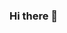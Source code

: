 ### Hi there 👋

<!--


- 🔭 I’m currently working on ...
- 🌱 I’m currently learning HTML, CSS, JAVASCRIPT, SQL, NODE, REACT 
- 👯 I’m looking to collaborate on Volungo website
- 📫 How to reach me: @ignickta

-->
